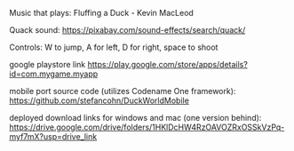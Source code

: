 Music that plays:
Fluffing a Duck - Kevin MacLeod

Quack sound:
https://pixabay.com/sound-effects/search/quack/

Controls: 
W to jump, A for left, D for right, space to shoot 

google playstore link 
https://play.google.com/store/apps/details?id=com.mygame.myapp

mobile port source code (utilizes Codename One framework):
https://github.com/stefancohn/DuckWorldMobile

deployed download links for windows and mac (one version behind):
https://drive.google.com/drive/folders/1HKlDcHW4RzOAVOZRxOSSkVzPq-myf7mX?usp=drive_link
